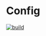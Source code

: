 # Config
[![build](https://github.com/schambeck/srv-config/actions/workflows/maven.yml/badge.svg)](https://github.com/schambeck/srv-config/actions/workflows/maven.yml)
